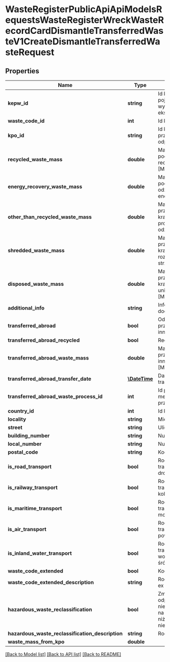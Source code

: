 # WasteRegisterPublicApiApiModelsRequestsWasteRegisterWreckWasteRecordCardDismantleTransferredWasteV1CreateDismantleTransferredWasteRequest

## Properties
Name | Type | Description | Notes
------------ | ------------- | ------------- | -------------
**kepw_id** | **string** | Id karty ewidencji pojazdów wycofanych z eksploatacji | [optional] 
**waste_code_id** | **int** | Id kodu odpadu | [optional] 
**kpo_id** | **string** | Id karty przekazania odpadów | [optional] 
**recycled_waste_mass** | **double** | Masa odpadów poddanych recyklingowi [Mg] | [optional] 
**energy_recovery_waste_mass** | **double** | Masa odpadów poddanych odzyskowi energii [Mg] | [optional] 
**other_than_recycled_waste_mass** | **double** | Masa odpadów przekazanych w kraju innemu procesowi odzysku [Mg] | [optional] 
**shredded_waste_mass** | **double** | Masa odpadów przekazanych w kraju do rozdrobnienia w strzępiarce [Mg] | [optional] 
**disposed_waste_mass** | **double** | Masa odpadów przekazanych w kraju do unieszkodliwienia [Mg] | [optional] 
**additional_info** | **string** | Informacje dodatkowe | [optional] 
**transferred_abroad** | **bool** | Odpady przekazane do innego kraju | [optional] 
**transferred_abroad_recycled** | **bool** | Recykling | [optional] 
**transferred_abroad_waste_mass** | **double** | Masa odpadów przekazanych do innego kraju [Mg] | [optional] 
**transferred_abroad_transfer_date** | [**\DateTime**](\DateTime.md) | Data rozpoczęcia transportu | [optional] 
**transferred_abroad_waste_process_id** | **int** | Id przewidywanej metody przetwarzania | [optional] 
**country_id** | **int** | Id kraju | [optional] 
**locality** | **string** | Miejscowość | [optional] 
**street** | **string** | Ulica | [optional] 
**building_number** | **string** | Numer budynku | [optional] 
**local_number** | **string** | Numer lokalu | [optional] 
**postal_code** | **string** | Kod pocztowy | [optional] 
**is_road_transport** | **bool** | Rodzaj środka transportu: drogowy | [optional] 
**is_railway_transport** | **bool** | Rodzaj środka transportu: kolejowy | [optional] 
**is_maritime_transport** | **bool** | Rodzaj środka transportu: morski | [optional] 
**is_air_transport** | **bool** | Rodzaj środka transportu: powietrzny | [optional] 
**is_inland_water_transport** | **bool** | Rodzaj środka transportu: wodny-śródlądowy | [optional] 
**waste_code_extended** | **bool** | Kod ex | [optional] 
**waste_code_extended_description** | **string** | Rodzaj odpadu ex | [optional] 
**hazardous_waste_reclassification** | **bool** | Zmiana statusu odpadów niebezpiecznych na odpady inne niż niebezpieczne | [optional] 
**hazardous_waste_reclassification_description** | **string** | Rodzaj odpadu | [optional] 
**waste_mass_from_kpo** | **double** |  | [optional] 

[[Back to Model list]](../README.md#documentation-for-models) [[Back to API list]](../README.md#documentation-for-api-endpoints) [[Back to README]](../README.md)


